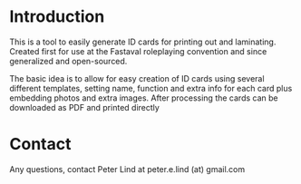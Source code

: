 Introduction
============

This is a tool to easily generate ID cards for printing out
and laminating. Created first for use at the Fastaval
roleplaying convention and since generalized and open-sourced.

The basic idea is to allow for easy creation of ID cards
using several different templates, setting name, function and
extra info for each card plus embedding photos and extra
images. After processing the cards can be downloaded as PDF
and printed directly

Contact
=======
Any questions, contact Peter Lind at peter.e.lind (at) gmail.com
